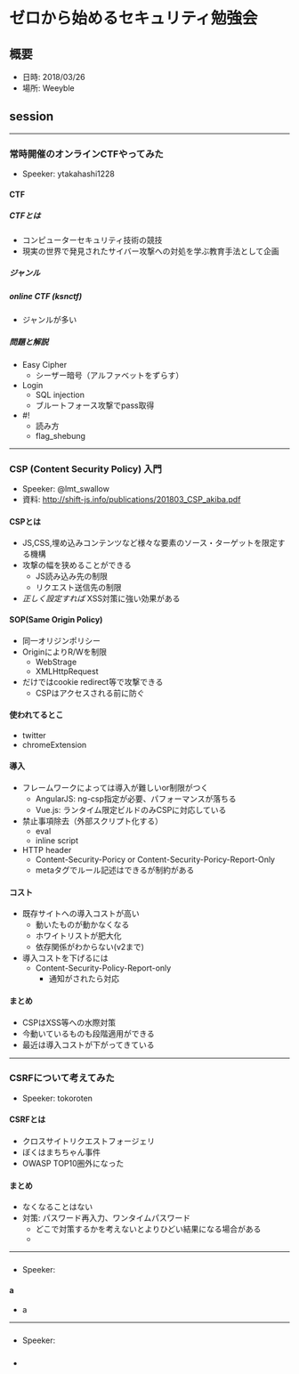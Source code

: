 # ゼロから始めるセキュリティ勉強会

## 概要
* 日時: 2018/03/26
* 場所: Weeyble


## session

-----
### 常時開催のオンラインCTFやってみた
* Speeker: ytakahashi1228

#### CTF
##### CTFとは
* コンピューターセキュリティ技術の競技
* 現実の世界で発見されたサイバー攻撃への対処を学ぶ教育手法として企画

##### ジャンル

##### online CTF (ksnctf)
* ジャンルが多い

##### 問題と解説
* Easy Cipher
  - シーザー暗号（アルファベットをずらす）
* Login
  - SQL injection
  - ブルートフォース攻撃でpass取得
* #!
  - 読み方
  - flag_shebung


-----
### CSP (Content Security Policy) 入門
* Speeker: @lmt_swallow
* 資料: http://shift-js.info/publications/201803_CSP_akiba.pdf

#### CSPとは
* JS,CSS,埋め込みコンテンツなど様々な要素のソース・ターゲットを限定する機構
* 攻撃の幅を狭めることができる
  - JS読み込み先の制限
  - リクエスト送信先の制限
* _正しく設定すれば_ XSS対策に強い効果がある

#### SOP(Same Origin Policy)
* 同一オリジンポリシー
* OriginによりR/Wを制限
  - WebStrage
  - XMLHttpRequest
* だけではcookie redirect等で攻撃できる
  * CSPはアクセスされる前に防ぐ

#### 使われてるとこ
* twitter
* chromeExtension

#### 導入
* フレームワークによっては導入が難しいor制限がつく
  - AngularJS: ng-csp指定が必要、パフォーマンスが落ちる
  - Vue.js: ランタイム限定ビルドのみCSPに対応している
* 禁止事項除去（外部スクリプト化する）
  - eval
  - inline script
* HTTP header
  - Content-Security-Poricy or Content-Security-Poricy-Report-Only
  - metaタグでルール記述はできるが制約がある

#### コスト
* 既存サイトへの導入コストが高い
  - 動いたものが動かなくなる
  - ホワイトリストが肥大化
  - 依存関係がわからない(v2まで)
* 導入コストを下げるには
  - Content-Security-Policy-Report-only
    - 通知がされたら対応

#### まとめ
* CSPはXSS等への水際対策
* 今動いているものも段階適用ができる
* 最近は導入コストが下がってきている


-----
### CSRFについて考えてみた
* Speeker: tokoroten

#### CSRFとは
* クロスサイトリクエストフォージェリ
* ぼくはまちちゃん事件
* OWASP TOP10圏外になった

#### まとめ
* なくなることはない
* 対策: パスワード再入力、ワンタイムパスワード
  - どこで対策するかを考えないとよりひどい結果になる場合がある
  -

-----
###
* Speeker:

#### a
* a

-----
###
* Speeker:

####
#####
*
